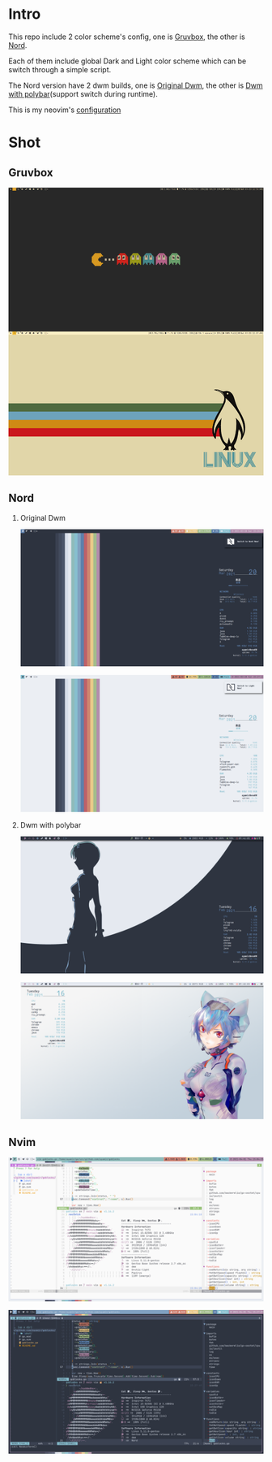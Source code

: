 # Intro

This repo include 2 color scheme's config, one is [Gruvbox](./gruvbox), the other is [Nord](./nord).

Each of them include global Dark and Light color scheme which can be switch through a simple script.

The Nord version have 2 dwm builds, one is [Original Dwm](./nord/.dwm-ori), the other is [Dwm with polybar](./nord/.dwm-po)(support switch during runtime).

This is my neovim's [configuration](./nord/.config/nvim)

# Shot

## Gruvbox

![gruvbox](./gruvbox/shot/desktop.png)

## Nord

1. Original Dwm

    ![Dark](./nord/Pictures/shot/dark-dwm.png)

    ![Light](./nord/Pictures/shot/light-dwm.png)

2. Dwm with polybar

    ![Dark](./nord/Pictures/shot/dark-dwmpo.png)

    ![Light](./nord/Pictures/shot/light-dwmpo.png)

## Nvim

![nvim-shot-light](./nord/Pictures/shot/light-nvim.png)

![nvim-shot-nord](./nord/Pictures/shot/nord-nvim.png)
